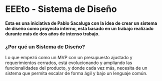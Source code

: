 # EEEto - Sistema de Diseño

#### Esta es una iniciativa de Pablo Sacaluga con la idea de crear un sistema de diseño como proyecto interno, está basado en un trabajo realizado durante más de dos años de intenso trabajo.

### ¿Por qué un Sistema de Diseño?

Lo que empezó como un MVP con un presupuesto ajustado y requerimientos cerrados, está evolucionando y ampliando las funcionalidades del producto, y donde cada vez más, necesita de un sistema que permita escalar de forma ágil y bajo un lenguaje común.

### 

